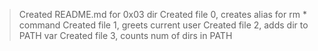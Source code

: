 > Created README.md for 0x03 dir
 >Created file 0, creates alias for rm * command
 >Created file 1, greets current user
 >Created file 2, adds dir to PATH var
 >Created file 3, counts num of dirs in PATH
